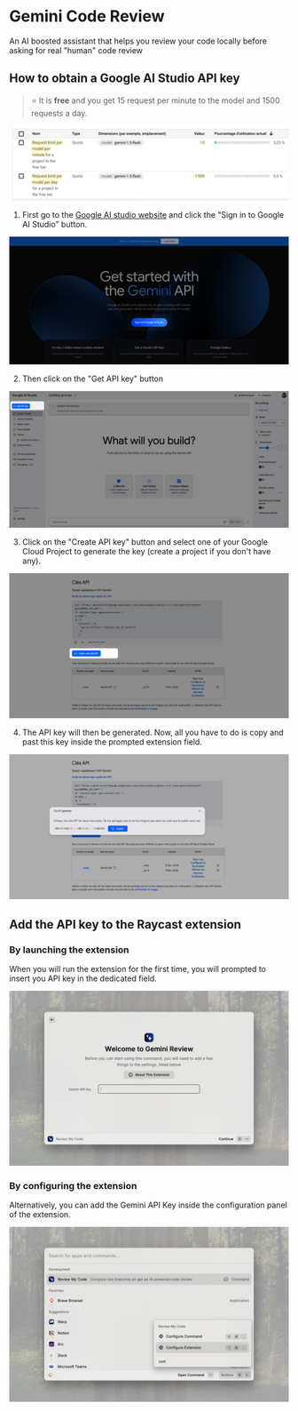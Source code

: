 # Gemini Code Review

An AI boosted assistant that helps you review your code locally before asking for real "human" code review

## How to obtain a Google AI Studio API key

> ⭐ It is **free** and you get 15 request per minute to the model and 1500 requests a day. 

![requests-per-day.png](media/requests-per-day.png)

1. First go to the [Google AI studio website](https://ai.google.dev/aistudio?hl=fr) and click the "Sign in to Google AI Studio" button.

![connect-to-google-ai-studio.png](media/connect-to-google-ai-studio.png)

2. Then click on the "Get API key" button 

![get-api-key.png](media/get-api-key.png)

3. Click on the "Create API key" button and select one of your Google Cloud Project to generate the key (create a project if you don't have any).

![create-api-key.png](media/create-api-key.png)

4. The API key will then be generated. Now, all you have to do is copy and past this key inside the prompted extension field.

![copy-and-past-generated-key.png](media/copy-and-past-generated-key.png)

## Add the API key to the Raycast extension

### By launching the extension

When you will run the extension for the first time, you will prompted to
insert you API key in the dedicated field.

![configure-api-key-1.png](media/configure-api-key-1.png)

### By configuring the extension

Alternatively, you can add the Gemini API Key inside the configuration panel of the extension.

![configure-api-key-2.png](media/configure-api-key-2.png)
